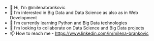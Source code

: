 - 👋 Hi, I’m @milenabrankovic
- 👀 I’m interested in Big Data and Data Science as also as in Web Development
- 🌱 I’m currently learning Python and Big Data technologies
- 💞️ I’m looking to collaborate on Data Science and Big Data projects
- 📫 How to reach me - https://www.linkedin.com/in/milena-brankovic

<!---
milenabrankovic/milenabrankovic is a ✨ special ✨ repository because its `README.md` (this file) appears on your GitHub profile.
You can click the Preview link to take a look at your changes.
--->
